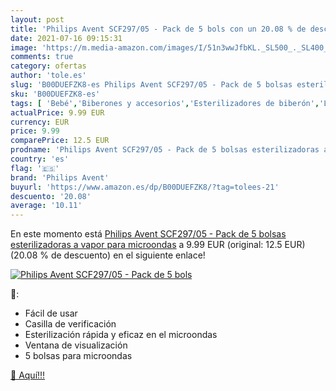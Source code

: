 ```yaml
---
layout: post
title: 'Philips Avent SCF297/05 - Pack de 5 bols con un 20.08 % de descuento'
date: 2021-07-16 09:15:31
image: 'https://m.media-amazon.com/images/I/51n3wwJfbKL._SL500_._SL400_.jpg'
comments: true
category: ofertas
author: 'tole.es'
slug: 'B00DUEFZK8-es Philips Avent SCF297/05 - Pack de 5 bolsas esterilizadoras...'
sku: 'B00DUEFZK8-es'
tags: [ 'Bebé','Biberones y accesorios','Esterilizadores de biberón','Lactancia y alimentación','avent','philips avent', ]
actualPrice: 9.99 EUR
currency: EUR
price: 9.99
comparePrice: 12.5 EUR
prodname: 'Philips Avent SCF297/05 - Pack de 5 bolsas esterilizadoras a vapor para microondas'
country: 'es'
flag: '🇪🇸'
brand: 'Philips Avent'
buyurl: 'https://www.amazon.es/dp/B00DUEFZK8/?tag=tolees-21'
descuento: '20.08'
average: '10.11'
---
```


En este momento está [Philips Avent SCF297/05 - Pack de 5 bolsas esterilizadoras a vapor para microondas](https://www.amazon.es/dp/B00DUEFZK8/?tag=tolees-21) a 9.99 EUR (original: 12.5 EUR) (20.08 %  de descuento) en el siguiente enlace!

[![Philips Avent SCF297/05 - Pack de 5 bols](https://m.media-amazon.com/images/I/51n3wwJfbKL._SL500_._SL400_.jpg)](https://www.amazon.es/dp/B00DUEFZK8/?tag=tolees-21)

🔎:

- Fácil de usar
- Casilla de verificación
- Esterilización rápida y eficaz en el microondas
- Ventana de visualización
- 5 bolsas para microondas

[🛒 Aquí!!!](https://www.amazon.es/dp/B00DUEFZK8/?tag=tolees-21)
